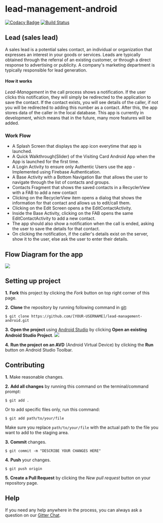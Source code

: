 # lead-management-android
[![Codacy Badge](https://api.codacy.com/project/badge/Grade/465ebd9884094ae3837142f13857b53a)](https://www.codacy.com/app/UniverseObserver/lead-management-android?utm_source=github.com&amp;utm_medium=referral&amp;utm_content=UniverseObserver/lead-management-android&amp;utm_campaign=Badge_Grade)
[![Build Status](https://travis-ci.org/JBossOutreach/lead-management-android.svg?branch=master)](https://travis-ci.org/JBossOutreach/lead-management-android)

## Lead (sales lead)
A sales lead is a potential sales contact, an individual or organization that expresses an interest in your goods or services. Leads are typically obtained through the referral of an existing customer, or through a direct response to advertising or publicity. A company's marketing department is typically responsible for lead generation.

#### How it works
*Lead-Management* in the call process shows a notification. If the user clicks this notification, they will simply be redirected to the application to save the contact. If the contact exists, you will see details of the caller, if not you will be redirected to adding this number as a contact. After this, the app stores data of the caller in the local database.
This app is currently in development, which means that in the future, many more features will be added.

### Work Flow
* A Splash Screen that displays the app icon everytime that app is launched.
* A Quick Walkthrough(Slider) of the Visiting Card Android App when the App is launched for the first time.
* A Login Activity to ensure only Authentic Users use the app - Implemented using Firebase Authentication.
* A Base Activity with a Bottom Navigation Bar that allows the user to navigate through the list of contacts and groups.
* Contacts Fragment that shows the saved contacts in a RecyclerView with a FAB to add a new contact
* Clicking on the RecyclerView item opens a dialog that shows the information for that contact and allows us to edit/call them.
* Clicking on the Edit Screen opens a the EditContactActivity.
* Inside the Base Activity, clicking on the FAB opens the same EditContactActivity to add a new contact.
* The app should also show a notification when the call is ended, asking the user to save the details for that contact.
* On clicking the notification, if the caller's details exist on the server, show it to the user, else ask the user to enter their details.

## Flow Diagram for the app
![](https://raw.githubusercontent.com/JBossOutreach/lead-management-android/master/dataflowdiagram.jpg)

## Setting up project

**1.** **Fork** this project by clicking the _Fork_ button on top right corner of this page.

**2.** **Clone** the repository by running following command in [git](https://git-scm.com/):
```
$ git clone https://github.com/[YOUR-USERNAME]/lead-management-android.git
```
**3.** **Open the project** using [Android Studio](https://developer.android.com/studio/index.html) by clicking **Open an existing Android Studio Project**.
![](https://lh4.googleusercontent.com/ttV9QNEuOltxmSiZSfRZxDPy_ZetUaBwmm7MeyXTo6xNB8nc6kFAbwU5zWWLaU0AB1xyP8vigMV9Hm7WmJrA=w1863-h978)

**4.** **Run the project on an AVD** (Android Virtual Device) by clicking the **Run** button on Android Studio Toolbar.

## Contributing

**1.** Make reasonable changes.

**2.** **Add all changes** by running this command on the terminal/command prompt:
```
$ git add .
```
Or to add specific files only, run this command:
```
$ git add path/to/your/file
```
Make sure you replace `path/to/your/file` with the actual path to the file you want to add to the staging area.

**3.** **Commit** changes.
```
$ git commit -m "DESCRIBE YOUR CHANGES HERE"
```
**4.** **Push** your changes.
```
$ git push origin
```
**5.** **Create a Pull Request** by clicking the _New pull request_ button on your repository page.


## Help

If you need any help anywhere in the process, you can always ask a question on our [Gitter Chat](https://gitter.im/jboss-outreach/gci).
